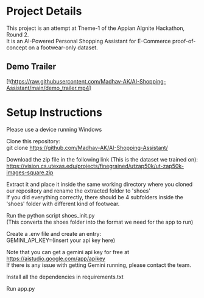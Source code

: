 # Project Details

This project is an attempt at Theme-1 of the Appian AIgnite Hackathon, Round 2.  
It is an AI-Powered Personal Shopping Assistant for E-Commerce proof-of-concept on a footwear-only dataset.  


## Demo Trailer
[!(https://raw.githubusercontent.com/Madhav-AK/AI-Shopping-Assistant/main/demo_trailer.mp4]

# Setup Instructions

Please use a device running Windows  

Clone this repository:  
git clone https://github.com/Madhav-AK/AI-Shopping-Assistant/  

Download the zip file in the following link (This is the dataset we trained on):  
https://vision.cs.utexas.edu/projects/finegrained/utzap50k/ut-zap50k-images-square.zip  

Extract it and place it inside the same working directory where you cloned our repository and rename the extracted folder to 'shoes'  
If you did everything correctly, there should be 4 subfolders inside the 'shoes' folder with different kind of footwear.  

Run the python script shoes_init.py  
(This converts the shoes folder into the format we need for the app to run)  

Create a .env file and create an entry:  
GEMINI_API_KEY=(insert your api key here)  

Note that you can get a gemini api key for free at https://aistudio.google.com/app/apikey  
If there is any issue with getting Gemini running, please contact the team.  

Install all the dependencies in requirements.txt  

Run app.py  
